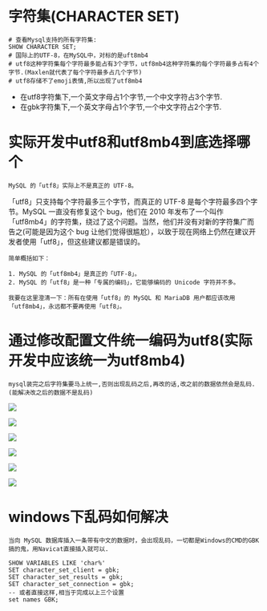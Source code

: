 # 字符集(CHARACTER SET)

```shell script
# 查看Mysql支持的所有字符集:
SHOW CHARACTER SET;
# 国际上的UTF-8，在MySQL中，对标的是uft8mb4
# utf8这种字符集每个字符最多能占有3个字节，utf8mb4这种字符集的每个字符最多占有4个字节.(Maxlen就代表了每个字符最多占几个字节)
# utf8存储不了emoji表情,所以出现了utf8mb4
```

- 在utf8字符集下,一个英文字母占1个字节,一个中文字符占3个字节.
- 在gbk字符集下,一个英文字母占1个字节,一个中文字符占2个字节.

# 实际开发中utf8和utf8mb4到底选择哪个

    MySQL 的「utf8」实际上不是真正的 UTF-8。

「utf8」只支持每个字符最多三个字节，而真正的 UTF-8 是每个字符最多四个字节。MySQL 一直没有修复这个 bug，他们在 2010 年发布了一个叫作「utf8mb4」的字符集，绕过了这个问题。当然，他们并没有对新的字符集广而告之(可能是因为这个 bug 让他们觉得很尴尬），以致于现在网络上仍然在建议开发者使用「utf8」，但这些建议都是错误的。

    简单概括如下：
    
    1. MySQL 的「utf8mb4」是真正的「UTF-8」。
    2. MySQL 的「utf8」是一种「专属的编码」，它能够编码的 Unicode 字符并不多。

    我要在这里澄清一下：所有在使用「utf8」的 MySQL 和 MariaDB 用户都应该改用「utf8mb4」，永远都不要再使用「utf8」。

# 通过修改配置文件统一编码为utf8(实际开发中应该统一为utf8mb4)

    mysql装完之后字符集要马上统一,否则出现乱码之后,再改的话,改之前的数据依然会是乱码.(能解决改之后的数据不是乱码)

![](../pics/MySql配置文件.png)

![](../pics/Mysql客户端配置和服务端配置.png)

![](../pics/mysql06.png)

![](../pics/mysql07.png)

![](../pics/mysql08.png)

![](../pics/mysql10.png)

# windows下乱码如何解决

    当向 MySQL 数据库插入一条带有中文的数据时，会出现乱码，一切都是Windows的CMD的GBK搞的鬼，用Navicat直接插入就可以.
    
```mysql
SHOW VARIABLES LIKE 'char%'   
SET character_set_client = gbk;
SET character_set_results = gbk;
SET character_set_connection = gbk;
-- 或者直接这样,相当于完成以上三个设置
set names GBK;
```